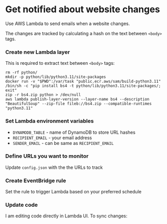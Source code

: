 # Get notified about website changes

Use AWS Lambda to send emails when a website changes. 

The changes are tracked by calculating a hash on the text between `<body>` tags.

### Create new Lambda layer

This is required to extract text between `<body>` tags:

```
rm -rf python/
mkdir -p python/lib/python3.11/site-packages
docker run -v "$PWD":/var/task "public.ecr.aws/sam/build-python3.11" /bin/sh -c "pip install bs4 -t python/lib/python3.11/site-packages/; exit"
zip -r bs4.zip python > /dev/null
aws lambda publish-layer-version --layer-name bs4 --description "BeautifulSoup" --zip-file fileb://bs4.zip --compatible-runtimes "python3.11"
```

### Set Lambda environment variables

- `DYNAMODB_TABLE` - name of DynamoDB to store URL hashes
- `RECIPIENT_EMAIL` - your email address
- `SENDER_EMAIL` - can be same as `RECIPIENT_EMAIL`

### Define URLs you want to monitor

Update `config.json` with the the URLs to track

### Create EventBridge rule

Set the rule to trigger Lambda based on your preferred schedule

### Update code

I am editing code directly in Lambda UI. To sync changes:

